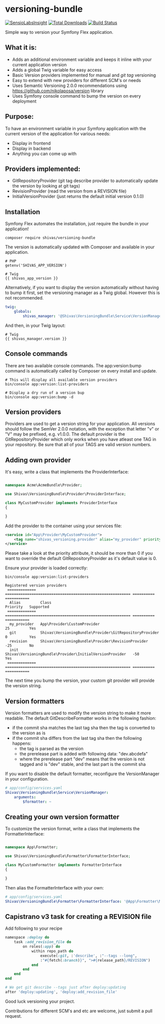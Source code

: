 versioning-bundle
=================

[![SensioLabsInsight](https://insight.sensiolabs.com/projects/d6d73376-b826-46d0-85f5-fd9f77c45c06/mini.png)](https://insight.sensiolabs.com/projects/d6d73376-b826-46d0-85f5-fd9f77c45c06)
[![Total Downloads](https://img.shields.io/packagist/dt/shivas/versioning-bundle.svg?style=flat)](https://packagist.org/packages/shivas/versioning-bundle)
[![Build Status](https://travis-ci.org/shivas/versioning-bundle.svg?branch=2.0.0-alpha)](https://travis-ci.org/shivas/versioning-bundle)

Simple way to version your Symfony Flex application.

What it is:
-

- Adds an additional environment variable and keeps it inline with your current application version
- Adds a global Twig variable for easy access
- Basic Version providers implemented for manual and *git tag* versioning
- Easy to extend with new providers for different SCM's or needs
- Uses Semantic Versioning 2.0.0 recommendations using https://github.com/nikolaposa/version library
- Uses Symfony console command to bump the version on every deployment

Purpose:
-

To have an environment variable in your Symfony application with the current version of the application for various needs:
- Display in frontend
- Display in backend
- Anything you can come up with

Providers implemented:
-

- GitRepositoryProvider (git tag describe provider to automatically update the version by looking at git tags)
- RevisionProvider (read the version from a REVISION file)
- InitialVersionProvider (just returns the default initial version 0.1.0)

Installation
-

Symfony Flex automates the installation, just require the bundle in your application!
```
composer require shivas/versioning-bundle
```

The version is automatically updated with Composer and available in your application.
```
# PHP
getenv('SHIVAS_APP_VERSION')

# Twig
{{ shivas_app_version }}
```

Alternatively, if you want to display the version automatically without having to bump it first, set the versioning manager as a Twig global.
However this is not recommended.
```yaml
twig:
    globals:
        shivas_manager: '@Shivas\VersioningBundle\Service\VersionManager'
```

And then, in your Twig layout:
```
# Twig
{{ shivas_manager.version }}
```

Console commands
-

There are two available console commands. The app:version:bump command is automatically called by Composer on every install and update.
```
# This will display all available version providers
bin/console app:version:list-providers

# Display a dry run of a version bup
bin/console app:version:bump -d
```

Version providers
-

Providers are used to get a version string for your application. All versions should follow the SemVer 2.0.0 notation, with the exception that letter "v" or "V" may be prefixed, e.g. v1.0.0.
The default provider is the GitRepositoryProvider which only works when you have atleast one TAG in your repository. Be sure that all of your TAGS are valid version numbers.

Adding own provider
-

It's easy, write a class that implements the ProviderInterface:
```php

namespace Acme\AcmeBundle\Provider;

use Shivas\VersioningBundle\Provider\ProviderInterface;

class MyCustomProvider implements ProviderInterface
{

}
```

Add the provider to the container using your services file:
```xml
<service id="App\Provider\MyCustomProvider">
    <tag name="shivas_versioning.provider" alias="my_provider" priority="25" />
</service>
```

Please take a look at the priority attribute, it should be more than 0 if you want to override the default GitRepositoryProvider as it's default value is 0.

Ensure your provider is loaded correctly:
```
bin/console app:version:list-providers

Registered version providers
 ============= ========================================================= ========== ===========
  Alias         Class                                                     Priority   Supported
 ============= ========================================================= ========== ===========
  my_provider   App\Provider\CustomProvider                               25         Yes
  git           Shivas\VersioningBundle\Provider\GitRepositoryProvider    0          Yes
  revision      Shivas\VersioningBundle\Provider\RevisionProvider         -25        No
  init          Shivas\VersioningBundle\Provider\InitialVersionProvider   -50        Yes
 ============= ========================================================= ========== ===========
```

The next time you bump the version, your custom git provider will provide the version string.

Version formatters
-

Version formatters are used to modify the version string to make it more readable. The default GitDescribeFormatter works in the following fashion:

- if the commit sha matches the last tag sha then the tag is converted to the version as is
- if the commit sha differs from the last tag sha then the following happens:
  - the tag is parsed as the version
  - the prerelease part is added with following data: "dev.abcdefa"
  - where the prerelease part "dev" means that the version is not tagged and is "dev" stable, and the last part is the commit sha

If you want to disable the default formatter, reconfigure the VersionManager in your configuration.
```yaml
# app/config/services.yaml
Shivas\VersioningBundle\Service\VersionManager:
    arguments:
        $formatter: ~
```

Creating your own version formatter
-

To customize the version format, write a class that implements the FormatterInterface:
```php

namespace App\Formatter;

use Shivas\VersioningBundle\Formatter\FormatterInterface;

class MyCustomFormatter implements FormatterInterface
{

}
```

Then alias the FormatterInterface with your own:
```yaml
# app/config/services.yaml
Shivas\VersioningBundle\Formatter\FormatterInterface: '@App\Formatter\MyCustomFormatter'
```

Capistrano v3 task for creating a REVISION file
-

Add following to your recipe
``` ruby
namespace :deploy do
    task :add_revision_file do
        on roles(:app) do
            within repo_path do
                execute(:git, :'describe', :"--tags --long",
                :"#{fetch(:branch)}", ">#{release_path}/REVISION")
            end
        end
    end
end

# We get git describe --tags just after deploy:updating
after 'deploy:updating', 'deploy:add_revision_file'
```

Good luck versioning your project.

Contributions for different SCM's and etc are welcome, just submit a pull request.
